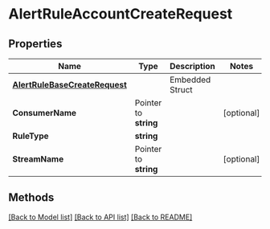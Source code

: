 # AlertRuleAccountCreateRequest

## Properties

Name | Type | Description | Notes
------------ | ------------- | ------------- | -------------
 | [**AlertRuleBaseCreateRequest**](AlertRuleBaseCreateRequest.md) |   | Embedded Struct
**ConsumerName** | Pointer to **string** |  | [optional] 
**RuleType** | **string** |  | 
**StreamName** | Pointer to **string** |  | [optional] 

## Methods


[[Back to Model list]](../README.md#documentation-for-models) [[Back to API list]](../README.md#documentation-for-api-endpoints) [[Back to README]](../README.md)


